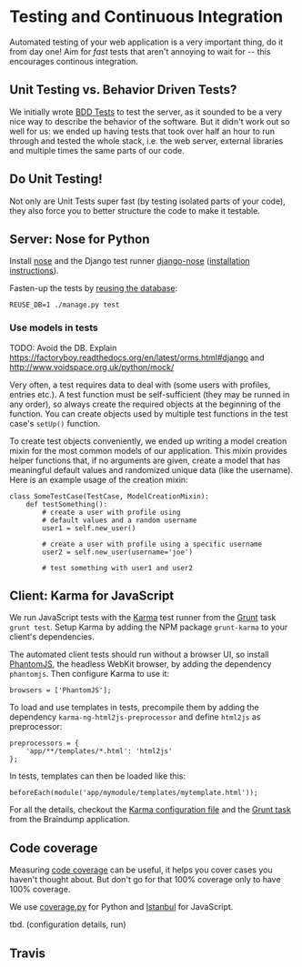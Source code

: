 # Testing and Continuous Integration #

Automated testing of your web application is a very important thing, do it from day one! Aim for *fast* tests that aren't annoying to wait for -- this encourages continous integration.


## Unit Testing vs. Behavior Driven Tests? ##

We initially wrote [BDD Tests](https://en.wikipedia.org/wiki/Behavior-driven_development) to test the server, as it sounded to be a very nice way to describe the behavior of the software. But it didn't work out so well for us: we ended up having tests that took over half an hour to run through and tested the whole stack, i.e. the web server, external libraries and multiple times the same parts of our code.


## Do Unit Testing! ##

Not only are Unit Tests super fast (by testing isolated parts of your code), they also force you to better structure the code to make it testable.


## Server: Nose for Python ##

Install [nose](https://nose.readthedocs.org/) and the Django test runner [django-nose](https://github.com/django-nose/django-nose) ([installation instructions](https://github.com/django-nose/django-nose#installation)).

Fasten-up the tests by [reusing the database](https://github.com/django-nose/django-nose#enabling-database-reuse):

    REUSE_DB=1 ./manage.py test

### Use models in tests ###

TODO: Avoid the DB. Explain https://factoryboy.readthedocs.org/en/latest/orms.html#django and http://www.voidspace.org.uk/python/mock/

Very often, a test requires data to deal with (some users with profiles, entries etc.). A test function must be self-sufficient (they may be runned in any order), so always create the required objects at the beginning of the function. You can create objects used by multiple test functions in the test case's `setUp()` function.

To create test objects conveniently, we ended up writing a model creation mixin for the most common models of our application. This mixin provides helper functions that, if no arguments are given, create a model that has meaningful default values and randomized unique data (like the username). Here is an example usage of the creation mixin:

    class SomeTestCase(TestCase, ModelCreationMixin):
        def testSomething():
            # create a user with profile using
            # default values and a random username
            user1 = self.new_user()

            # create a user with profile using a specific username
            user2 = self.new_user(username='joe')

            # test something with user1 and user2


## Client: Karma for JavaScript ##

We run JavaScript tests with the [Karma](http://karma-runner.github.io) test runner from the [Grunt](http://gruntjs.com) task `grunt test`. Setup Karma by adding the NPM package `grunt-karma` to your client's dependencies.

The automated client tests should run without a browser UI, so install [PhantomJS](http://phantomjs.org), the headless WebKit browser, by adding the dependency `phantomjs`. Then configure Karma to use it:

    browsers = ['PhantomJS'];

To load and use templates in tests, precompile them by adding the dependency `karma-ng-html2js-preprocessor` and define `html2js` as preprocessor:

    preprocessors = {
        'app/**/templates/*.html': 'html2js'
    };

In tests, templates can then be loaded like this:

    beforeEach(module('app/mymodule/templates/mytemplate.html'));

For all the details, checkout the [Karma configuration file]() and the [Grunt task]() from the Braindump application.


## Code coverage ##

Measuring [code coverage](https://en.wikipedia.org/wiki/Code_coverage) can be useful, it helps you cover cases you haven't thought about. But don't go for that 100% coverage only to have 100% coverage.

We use [coverage.py](http://nedbatchelder.com/code/coverage/) for Python and [Istanbul](https://github.com/yahoo/istanbul) for JavaScript.

tbd. (configuration details, run)

## Travis ##
